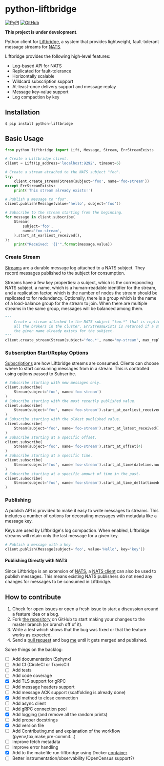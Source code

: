 # python-liftbridge
[![PyPI](https://img.shields.io/pypi/v/python-liftbridge.svg)](https://pypi.org/project/python-liftbridge/)
[![GitHub](https://img.shields.io/github/license/dgzlopes/python-liftbridge)](https://github.com/dgzlopes/python-liftbridge/blob/master/LICENSE.md)

**This project is under development.**

Python client for [Liftbridge](https://github.com/liftbridge-io/liftbridge), a system that provides lightweight, fault-tolerant message streams for [NATS](https://nats.io).

Liftbridge provides the following high-level features:

- Log-based API for NATS
- Replicated for fault-tolerance
- Horizontally scalable
- Wildcard subscription support
- At-least-once delivery support and message replay
- Message key-value support
- Log compaction by key

## Installation

```
$ pip install python-liftbridge
```

## Basic Usage

```python
from python_liftbridge import Lift, Message, Stream, ErrStreamExists

# Create a Liftbridge client.
client = Lift(ip_address='localhost:9292', timeout=5)

# Create a stream attached to the NATS subject "foo".
try:
    client.create_stream(Stream(subject='foo', name='foo-stream'))
except ErrStreamExists:
    print('This stream already exists!')

# Publish a message to "foo".
client.publish(Message(value='hello', subject='foo'))

# Subscribe to the stream starting from the beginning.
for message in client.subscribe(
    Stream(
        subject='foo',
        name='foo-stream',
    ).start_at_earliest_received(),
):
    print("Received: '{}'".format(message.value))

```

### Create Stream

[Streams](https://github.com/liftbridge-io/liftbridge/blob/master/documentation/concepts.md#stream) are a durable message log attached to a NATS subject. They record messages published to the subject for consumption.

Streams have a few key properties: a subject, which is the corresponding NATS subject, a name, which is a human-readable identifier for the stream, and a replication factor, which is the number of nodes the stream should be replicated to for redundancy.  Optionally, there is a group which is the name of a load-balance group for the stream to join. When there are multiple streams in the same group, messages will be balanced among them.

```python
"""
    Create a stream attached to the NATS subject "foo.*" that is replicated to
    all the brokers in the cluster. ErrStreamExists is returned if a stream with
    the given name already exists for the subject.
"""
client.create_stream(Stream(subject='foo.*', name='my-stream', max_replication=True))
```

### Subscription Start/Replay Options

[Subscriptions](https://github.com/liftbridge-io/liftbridge/blob/master/documentation/concepts.md#subscription) are how Liftbridge streams are consumed. Clients can choose where to start consuming messages from in a stream. This is controlled using options passed to Subscribe.

```python
# Subscribe starting with new messages only.
client.subscribe(
    Stream(subject='foo', name='foo-stream')
)
# Subscribe starting with the most recently published value.
client.subscribe(
    Stream(subject='foo', name='foo-stream').start_at_earliest_received()
)
# Subscribe starting with the oldest published value.
client.subscribe(
    Stream(subject='foo', name='foo-stream').start_at_latest_received()
)
# Subscribe starting at a specific offset.
client.subscribe(
    Stream(subject='foo', name='foo-stream').start_at_offset(4)
)
# Subscribe starting at a specific time.
client.subscribe(
    Stream(subject='foo', name='foo-stream').start_at_time(datetime.now())
)
# Subscribe starting at a specific amount of time in the past.
client.subscribe(
    Stream(subject='foo', name='foo-stream').start_at_time_delta(timedelta(days=1))
)
```

### Publishing

A publish API is provided to make it easy to write messages to streams. This includes a number of options for decorating messages with metadata like a message key.

Keys are used by Liftbridge's log compaction. When enabled, Liftbridge streams will retain only the last message for a given key.

```python
# Publish a message with a key
client.publish(Message(subject='foo', value='Hello', key='key'))
```

#### Publishing Directly with NATS

Since Liftbridge is an extension of [NATS](https://github.com/nats-io/gnatsd), a [NATS client](https://github.com/nats-io/nats.py) can also be used to publish messages. This means existing NATS publishers do not need any changes for messages to be consumed in Liftbridge.

## How to contribute
1. Check for open issues or open a fresh issue to start a discussion around a feature idea or a bug.
2. Fork [the repository](https://github.com/dgzlopes/python-liftbridge) on GitHub to start making your changes to the master branch (or branch off of it).
3. Write a test which shows that the bug was fixed or that the feature works as expected.
4. Send a [pull request](https://help.github.com/en/articles/creating-a-pull-request-from-a-fork) and bug [me](https://github.com/dgzlopes) until it gets merged and published.

Some things on the backlog:

- [ ] Add documentation (Sphynx)
- [ ] Add CI (CircleCI or TravisCI)
- [ ] Add tests
- [ ] Add code coverage
- [x] Add TLS support for gRPC
- [ ] Add message headers support
- [ ] Add message ACK support (scaffolding is already done)
- [x] Add method to close connection
- [ ] Add async client
- [ ] Add gRPC connection pool
- [x] Add logging (and remove all the random prints)
- [ ] Add proper docstrings
- [x] Add version file
- [ ] Add Contributing.md and explanation of the workflow (pyenv,tox,make,pre-commit...)
- [ ] Improve fetch metadata
- [ ] Improve error handling
- [x] Add to the makefile run-liftbridge using Docker [container](https://github.com/dgzlopes/liftbridge-docker)
- [ ] Better instrumentation/observability (OpenCensus support?)
